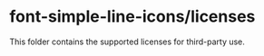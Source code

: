 # font-simple-line-icons/licenses

This folder contains the supported licenses for third-party use.
